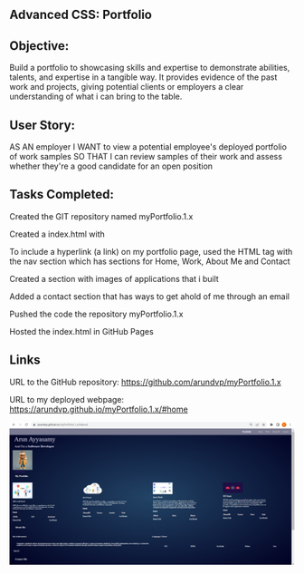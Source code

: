 ## Advanced CSS: Portfolio

## Objective:

Build a portfolio to showcasing skills and expertise to demonstrate abilities, talents, and expertise in a tangible way. It provides evidence of the past work and projects, giving potential clients or employers a clear understanding of what i can bring to the table.


## User Story: 

AS AN employer I WANT to view a potential employee's deployed portfolio of work samples SO THAT I can review samples of their work and assess whether they're a good candidate for an open position


## Tasks Completed:

Created the GIT repository named myPortfolio.1.x

Created a index.html with <meta name="viewport" content="width=device-width, initial-scale=1" />

To include a hyperlink (a link) on my portfolio page, used the HTML <a> tag with the nav section which has sections for Home, Work, About Me and Contact

Created a section with images of applications that i built

Added a contact section that has ways to get ahold of me through an email

Pushed the code the repository myPortfolio.1.x

Hosted the index.html in GitHub Pages



## Links

URL to the GitHub repository: https://github.com/arundvp/myPortfolio.1.x

URL to my deployed webpage: https://arundvp.github.io/myPortfolio.1.x/#home

![Screenshot for the webpage](./assets/images/home-page.png)